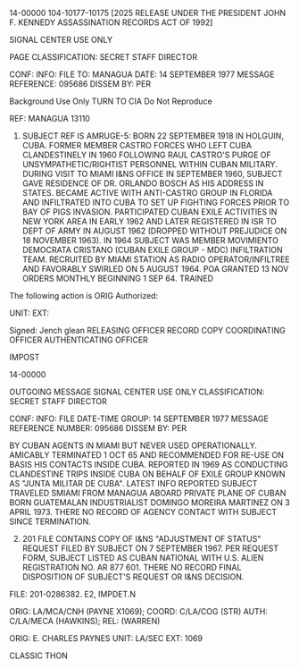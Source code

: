 14-00000
104-10177-10175 [2025 RELEASE UNDER THE PRESIDENT JOHN F. KENNEDY ASSASSINATION RECORDS ACT OF 1992]

SIGNAL CENTER USE ONLY

PAGE
CLASSIFICATION: SECRET
STAFF DIRECTOR

CONF: INFO: FILE
TO: MANAGUA
DATE: 14 SEPTEMBER 1977
MESSAGE REFERENCE: 095686
DISSEM BY: PER

Background Use Only
TURN TO CIA
Do Not Reproduce

REF: MANAGUA 13110

1. SUBJECT REF IS AMRUGE-5: BORN 22 SEPTEMBER 1918 IN HOLGUIN, CUBA. FORMER MEMBER CASTRO FORCES WHO LEFT CUBA CLANDESTINELY IN 1960 FOLLOWING RAUL CASTRO'S PURGE OF UNSYMPATHETIC/RIGHTIST PERSONNEL WITHIN CUBAN MILITARY. DURING VISIT TO MIAMI I&NS OFFICE IN SEPTEMBER 1960, SUBJECT GAVE RESIDENCE OF DR. ORLANDO BOSCH AS HIS ADDRESS IN STATES. BECAME ACTIVE WITH ANTI-CASTRO GROUP IN FLORIDA AND INFILTRATED INTO CUBA TO SET UP FIGHTING FORCES PRIOR TO BAY OF PIGS INVASION. PARTICIPATED CUBAN EXILE ACTIVITIES IN NEW YORK AREA IN EARLY 1962 AND LATER REGISTERED IN ISR TO DEPT OF ARMY IN AUGUST 1962 (DROPPED WITHOUT PREJUDICE ON 18 NOVEMBER 1963). IN 1964 SUBJECT WAS MEMBER MOVIMIENTO DEMOCRATA CRISTANO (CUBAN EXILE GROUP - MDC) INFILTRATION TEAM. RECRUITED BY MIAMI STATION AS RADIO OPERATOR/INFILTREE AND FAVORABLY SWIRLED ON 5 AUGUST 1964. POA GRANTED 13 NOV ORDERS MONTHLY BEGINNING 1 SEP 64. TRAINED

The following action is ORIG Authorized:

UNIT: EXT:

Signed: Jench glean
RELEASING OFFICER
RECORD COPY
COORDINATING OFFICER
AUTHENTICATING OFFICER

IMPOST

14-00000

OUTGOING MESSAGE
SIGNAL CENTER USE ONLY
CLASSIFICATION: SECRET
STAFF DIRECTOR

CONF: INFO: FILE
DATE-TIME GROUP: 14 SEPTEMBER 1977
MESSAGE REFERENCE NUMBER: 095686
DISSEM BY: PER

BY CUBAN AGENTS IN MIAMI BUT NEVER USED OPERATIONALLY. AMICABLY TERMINATED 1 OCT 65 AND RECOMMENDED FOR RE-USE ON BASIS HIS CONTACTS INSIDE CUBA. REPORTED IN 1969 AS CONDUCTING CLANDESTINE TRIPS INSIDE CUBA ON BEHALF OF EXILE GROUP KNOWN AS "JUNTA MILITAR DE CUBA". LATEST INFO REPORTED SUBJECT TRAVELED SMIAMI FROM MANAGUA ABOARD PRIVATE PLANE OF CUBAN BORN GUATEMALAN INDUSTRIALIST DOMINGO MOREIRA MARTINEZ ON 3 APRIL 1973. THERE NO RECORD OF AGENCY CONTACT WITH SUBJECT SINCE TERMINATION.

2. 201 FILE CONTAINS COPY OF I&NS "ADJUSTMENT OF STATUS" REQUEST FILED BY SUBJECT ON 7 SEPTEMBER 1967. PER REQUEST FORM, SUBJECT LISTED AS CUBAN NATIONAL WITH U.S. ALIEN REGISTRATION NO. AR 877 601. THERE NO RECORD FINAL DISPOSITION OF SUBJECT'S REQUEST OR I&NS DECISION.

FILE: 201-0286382. E2, IMPDET.N

ORIG: LA/MCA/CNH (PAYNE X1069); COORD: C/LA/COG (STR)
AUTH: C/LA/MECA (HAWKINS); REL: (WARREN)

ORIG: E. CHARLES PAYNES
UNIT: LA/SEC
EXT: 1069

CLASSIC THON
